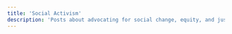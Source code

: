 ```yaml
---
title: 'Social Activism'
description: 'Posts about advocating for social change, equity, and justice. Covers activism strategies, community organizing, and making positive societal impact.'
---
```


